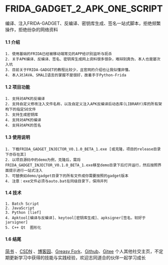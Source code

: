 # FRIDA_GADGET_2_APK_ONE_SCRIPT
编译、注入FRIDA-GADGET、反编译、密钥库生成、签名一站式脚本，拒绝频繁操作，拒绝纷杂的网络资料

#### 1.1 介绍

```
1. 使用基础的FRIDA已经被移动端常见的APP给识别监听与扼杀
2. 关于APK编译、反编译、签名、密钥库生成网上资料很多很杂，难辩别真伪，本人也是屡次入坑
3. 目前关于FRIDA-GADGET的教程比较少，且官网的介绍也让我似懂非懂。
4. 本人对JAVA、SMALI语言的掌握不是很好，故着手于Python-Frida
```

#### 1.2 项目功能

```
1. 支持对APK的反编译
2. 支持自定义修改注入文件名称，以及自定义注入APK反编译后动态库(LIBRARY)库的所有架构下的指定SO文件
3. 支持生成密钥库
4. 支持对APK的编译
4. 支持对APK的签名
```

#### 1.3 使用说明

```
1. 下载FRIDA_GADGET_INJECTOR_V0.1.0_BETA_1.exe [或克隆，项目的release目录下亦存在其]
2. 以项目源码中的demo为例，克隆后，需将FRIDA_GADGET_INJECTOR_V0.1.0_BETA_1.exe移至demo目录下后打开运行，然后按照界面提示进行一站式注入
3. 可替换如demo/gadget目录下的所有文件成你需要按照的gadget版本
4. 注意：exe文件必须与auto.bat在同级目录下，保持并列
```

#### 1.4 技术
```
1. Batch Script
2. JavaScript
3. Python [lief]
4. Apktool[编译与反编译]、keytool[密钥库生成]、apksigner[签名，较好于jarsigner]
5. C++ Qt  图形化
```
#### 1.6 结尾
[简书](https://www.jianshu.com/u/98bc7a4fe9fd) 、[CSDN](https://blog.csdn.net/haiw2) 、[博客园](https://www.cnblogs.com/haiw2/)、[Greasy Fork](https://greasyfork.org/zh-CN/users/812860-haiw2)、[Github](https://github.com/haiw2)、[Gitee](https://gitee.com/haiw2)
                 个人其他社交主页，不定期更新学习中获得的技能与实践经验，欢迎志同道合的伙伴一起学习成长
